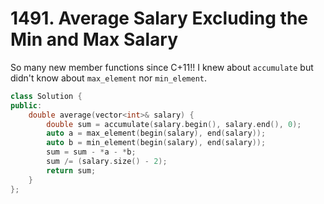 # 1491. Average Salary Excluding the Min and Max Salary

So many new member functions since C+11!!
I knew about `accumulate` but didn't know about `max_element` nor `min_element`.

```cpp
class Solution {
public:
    double average(vector<int>& salary) {
        double sum = accumulate(salary.begin(), salary.end(), 0);
        auto a = max_element(begin(salary), end(salary));
        auto b = min_element(begin(salary), end(salary));
        sum = sum - *a - *b;
        sum /= (salary.size() - 2);
        return sum;
    }
};
```
